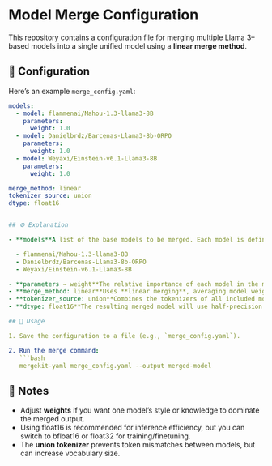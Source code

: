 # Model Merge Configuration

This repository contains a configuration file for merging multiple Llama 3–based models into a single unified model using a **linear merge method**.

## 📄 Configuration

Here’s an example `merge_config.yaml`:

````yaml
models:
  - model: flammenai/Mahou-1.3-llama3-8B
    parameters:
      weight: 1.0
  - model: Danielbrdz/Barcenas-Llama3-8b-ORPO
    parameters:
      weight: 1.0
  - model: Weyaxi/Einstein-v6.1-Llama3-8B
    parameters:
      weight: 1.0

merge_method: linear
tokenizer_source: union
dtype: float16


## ⚙️ Explanation

- **models**A list of the base models to be merged. Each model is defined with its source name and merge weight.

  - flammenai/Mahou-1.3-llama3-8B
  - Danielbrdz/Barcenas-Llama3-8b-ORPO
  - Weyaxi/Einstein-v6.1-Llama3-8B

- **parameters → weight**The relative importance of each model in the merge. Here, all are set to 1.0, meaning equal contribution.
- **merge_method: linear**Uses **linear merging**, averaging model weights based on their assigned importance.
- **tokenizer_source: union**Combines the tokenizers of all included models, ensuring full vocabulary coverage.
- **dtype: float16**The resulting merged model will use half-precision floating point (FP16), reducing memory usage and improving inference speed.

## 🚀 Usage

1. Save the configuration to a file (e.g., `merge_config.yaml`).

2. Run the merge command:
   ```bash
   mergekit-yaml merge_config.yaml --output merged-model


````

## 📌 Notes

- Adjust **weights** if you want one model’s style or knowledge to dominate the merged output.
- Using float16 is recommended for inference efficiency, but you can switch to bfloat16 or float32 for training/finetuning.
- The **union tokenizer** prevents token mismatches between models, but can increase vocabulary size.
